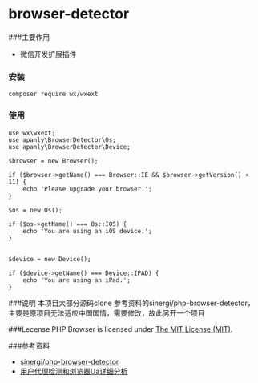 browser-detector
===================
###主要作用
* 微信开发扩展插件



### 安装
    
    composer require wx/wxext

### 使用

    use wx\wxext;
    use apanly\BrowserDetector\Os;
    use apanly\BrowserDetector\Device;
    
    $browser = new Browser();
    
    if ($browser->getName() === Browser::IE && $browser->getVersion() < 11) {
        echo 'Please upgrade your browser.';
    }
    
    $os = new Os();
    
    if ($os->getName() === Os::IOS) {
        echo 'You are using an iOS device.';
    }
    
    
    $device = new Device();
    
    if ($device->getName() === Device::IPAD) {
        echo 'You are using an iPad.';
    }

###说明
本项目大部分源码clone 参考资料的sinergi/php-browser-detector，主要是原项目无法适应中国国情，需要修改，故此另开一个项目

###Lecense
PHP Browser is licensed under [The MIT License (MIT)](LICENSE).


###参考资料
* [sinergi/php-browser-detector](https://github.com/sinergi/php-browser-detector)
* [用户代理检测和浏览器Ua详细分析](http://www.cnblogs.com/hykun/p/Ua.html)


